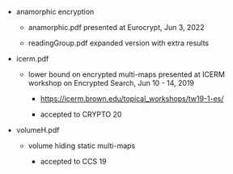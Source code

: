 * anamorphic encryption
    * anamorphic.pdf
    presented at Eurocrypt, Jun 3, 2022
    
    * readingGroup.pdf 
    expanded version with extra results

* icerm.pdf
    * lower bound on encrypted multi-maps
    presented at  ICERM workshop on Encrypted Search, Jun 10 - 14, 2019

        * https://icerm.brown.edu/topical_workshops/tw19-1-es/

        * accepted to CRYPTO 20

* volumeH.pdf
    * volume hiding static multi-maps

        * accepted to CCS 19


